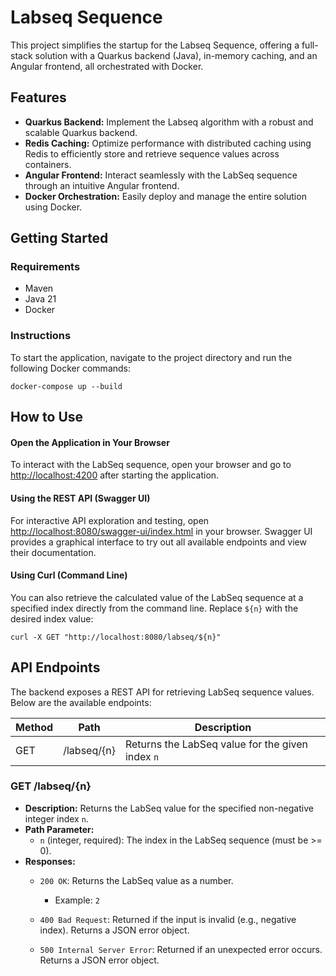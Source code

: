 # **Labseq Sequence**

This project simplifies the startup for the Labseq Sequence, offering a full-stack solution with a Quarkus backend (Java), in-memory caching, and an Angular frontend, all orchestrated with Docker.

## Features

- **Quarkus Backend:** Implement the Labseq algorithm with a robust and scalable Quarkus backend.
- **Redis Caching:** Optimize performance with distributed caching using Redis to efficiently store and retrieve sequence values across containers.
- **Angular Frontend:** Interact seamlessly with the LabSeq sequence through an intuitive Angular frontend.
- **Docker Orchestration:** Easily deploy and manage the entire solution using Docker.

## Getting Started

### **Requirements**

- Maven
- Java 21
- Docker

### **Instructions**

To start the application, navigate to the project directory and run the following Docker commands:

```shell
docker-compose up --build
```

## **How to Use**

#### Open the Application in Your Browser
To interact with the LabSeq sequence, open your browser and go to [http://localhost:4200](http://localhost:4200) after starting the application.
#### Using the REST API (Swagger UI)
For interactive API exploration and testing, open [http://localhost:8080/swagger-ui/index.html](http://localhost:8080/swagger-ui/index.html) in your browser. Swagger UI provides a graphical interface to try out all available endpoints and view their documentation.

#### Using Curl (Command Line)
You can also retrieve the calculated value of the LabSeq sequence at a specified index directly from the command line. Replace `${n}` with the desired index value:

```shell
curl -X GET "http://localhost:8080/labseq/${n}"
```

## API Endpoints

The backend exposes a REST API for retrieving LabSeq sequence values. Below are the available endpoints:

| Method | Path                | Description                                      |
|--------|---------------------|--------------------------------------------------|
| GET    | /labseq/{n}         | Returns the LabSeq value for the given index `n` |

### GET /labseq/{n}

- **Description:** Returns the LabSeq value for the specified non-negative integer index `n`.
- **Path Parameter:**
  - `n` (integer, required): The index in the LabSeq sequence (must be >= 0).
- **Responses:**
  - `200 OK`: Returns the LabSeq value as a number.
    - Example: `2`
  - `400 Bad Request`: Returned if the input is invalid (e.g., negative index). Returns a JSON error object.
    
  - `500 Internal Server Error`: Returned if an unexpected error occurs. Returns a JSON error object.

